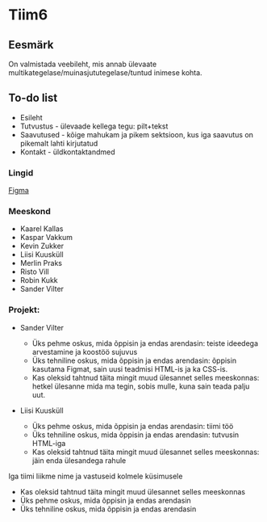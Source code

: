# Tiim6


## Eesmärk 

On valmistada veebileht, mis annab ülevaate multikategelase/muinasjututegelase/tuntud inimese kohta.

## To-do list

- Esileht
- Tutvustus - ülevaade kellega tegu: pilt+tekst
- Saavutused - kõige mahukam ja pikem sektsioon, kus iga saavutus on pikemalt lahti kirjutatud
- Kontakt - üldkontaktandmed


### Lingid
[Figma](https://www.figma.com/team_invite/redeem/5zj85WtUyhB1Z1kYqJryhS)


### Meeskond

- Kaarel Kallas
- Kaspar Vakkum
- Kevin Zukker
- Liisi Kuusküll
- Merlin Praks
- Risto Vill
- Robin Kukk
- Sander Vilter

### Projekt:

- Sander Vilter
     - Üks pehme oskus, mida õppisin ja endas arendasin: teiste ideedega arvestamine ja koostöö sujuvus
     - Üks tehniline oskus, mida õppisin ja endas arendasin: õppisin kasutama Figmat, sain uusi teadmisi HTML-is ja ka CSS-is.
     - Kas oleksid tahtnud täita mingit muud ülesannet selles meeskonnas: hetkel ülesanne mida ma tegin, sobis mulle, kuna sain teada palju uut.

- Liisi Kuusküll
     - Üks pehme oskus, mida õppisin ja endas arendasin: tiimi töö
     - Üks tehniline oskus, mida õppisin ja endas arendasin: tutvusin HTML-iga
     - Kas oleksid tahtnud täita mingit muud ülesannet selles meeskonnas: jäin enda ülesandega rahule
     

Iga tiimi liikme nime ja vastuseid kolmele küsimusele
- Kas oleksid tahtnud täita mingit muud ülesannet selles meeskonnas
- Üks pehme oskus, mida õppisin ja endas arendasin
- Üks tehniline oskus, mida õppisin ja endas arendasin

